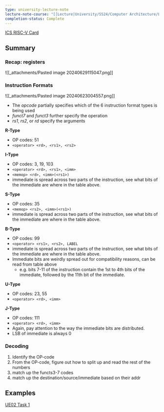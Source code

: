 ```yaml
---
type: university-lecture-note
lecture-note-course: "[[Lecture|University/SS24/Computer Architecture/Lecture]]"
completion-status: Complete
---
```

[ICS RISC-V Card](_attachments/riscv-card-ext-v0.6a.pdf)
## Summary
### Recap: registers
![[_attachments/Pasted image 20240629115047.png]]
### Instruction Formats
![[_attachments/Pasted image 20240623004557.png]]
- The _opcode_ partially specifies which of the 6 instruction format types is being used
- _funct7_ and _funct3_ further specify the operation
- *rs1*, *rs2*, or *rd* specify the arguments

**R-Type**
- OP codes: 51
- `<operator> <rd>, <rs1>, <rs2>`

**I-Type**
- OP codes: 3, 19, 103
- `<operator> <rd>, <rs1>, <imm>`
- `<memop> <rd>, <imm>(<rs1>)`
- immediate is spread across two parts of the instruction, see what bits of the immediate are where in the table above.

**S-Type**
- OP codes: 35
- `<memop> <rs2>, <imm>(<rs1>)`
- immediate is spread across two parts of the instruction, see what bits of the immediate are where in the table above.

**B-Type**
- OP codes: 99
- `<operator> <rs1>, <rs2>, LABEL`
- immediate is spread across two parts of the instruction, see what bits of the immediate are where in the table above.
- Immediate bits are weirdly spread out for compatibility reasons, can be read from table above
	- e.g. bits 7-11 of the instruction contain the 1st to 4th bits of the immediate, followed by the 11th bit of the immediate.

**U-Type**
- OP codes: 23, 55
- `<operator> <rd>, <imm>`

**J-Type**
- OP codes: 111
- `<operator> <rd>, <imm>`
- Again, pay attention to the way the immediate bits are distributed.
- LSB of immediate is always 0
### Decoding
1. Identify the OP-code
2. From the OP-code, figure out how to split up and read the rest of the numbers
3. match up the functs3-7 codes
4. match up the destination/source/immediate based on their addr
## Examples
[UE02 Task 1](obsidian://open?vault=University%20Notebook&file=Rechnerarchitektur%2FUEs%2FUE02%20Task%201)